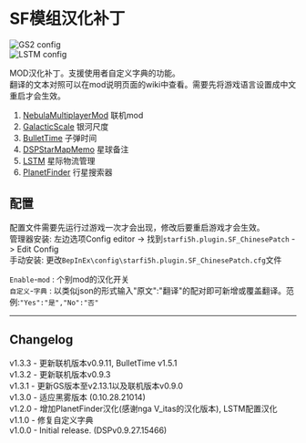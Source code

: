 # SF模组汉化补丁

![GS2 config](https://raw.githubusercontent.com/starfi5h/DSP_Mod_Support/dev/SF_ChinesePatch/img/demo1.jpg)  
![LSTM config](https://raw.githubusercontent.com/starfi5h/DSP_Mod_Support/dev/SF_ChinesePatch/img/demo2.jpg)  
  
MOD汉化补丁。支援使用者自定义字典的功能。  
翻译的文本对照可以在mod说明页面的wiki中查看。需要先将游戏语言设置成中文重启才会生效。  
1. [NebulaMultiplayerMod](https://dsp.thunderstore.io/package/nebula/NebulaMultiplayerMod/) 联机mod  
2. [GalacticScale](https://dsp.thunderstore.io/package/Galactic_Scale/GalacticScale/) 银河尺度  
3. [BulletTime](https://dsp.thunderstore.io/package/starfi5h/BulletTime/) 子弹时间  
4. [DSPStarMapMemo](https://dsp.thunderstore.io/package/appuns/DSPStarMapMemo/) 星球备注  
5. [LSTM](https://dsp.thunderstore.io/package/hetima/LSTM/) 星际物流管理  
6. [PlanetFinder](https://dsp.thunderstore.io/package/hetima/PlanetFinder/) 行星搜索器  

## 配置   
配置文件需要先运行过游戏一次才会出现，修改后要重启游戏才会生效。  
管理器安装: 左边选项Config editor -> 找到`starfi5h.plugin.SF_ChinesePatch` -> Edit Config  
手动安装: 更改`BepInEx\config\starfi5h.plugin.SF_ChinesePatch.cfg`文件  

`Enable`-`mod` : 个别mod的汉化开关  
`自定义`-`字典` : 以类似json的形式输入"原文":"翻译"的配对即可新增或覆盖翻译。范例:```"Yes":"是","No":"否"```  

----

## Changelog

v1.3.3 - 更新联机版本v0.9.11, BulletTime v1.5.1  
v1.3.2 - 更新联机版本v0.9.3  
v1.3.1 - 更新GS版本至v2.13.1以及联机版本v0.9.0  
v1.3.0 - 适应黑雾版本 (0.10.28.21014)  
v1.2.0 - 增加PlanetFinder汉化(感谢nga V_itas的汉化版本), LSTM配置汉化  
v1.1.0 - 修复自定义字典  
v1.0.0 - Initial release. (DSPv0.9.27.15466)  